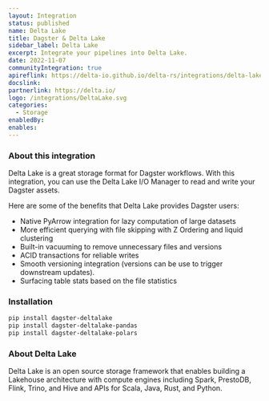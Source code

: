 ```yaml
---
layout: Integration
status: published
name: Delta Lake
title: Dagster & Delta Lake
sidebar_label: Delta Lake
excerpt: Integrate your pipelines into Delta Lake.
date: 2022-11-07
communityIntegration: true
apireflink: https://delta-io.github.io/delta-rs/integrations/delta-lake-dagster/
docslink:
partnerlink: https://delta.io/
logo: /integrations/DeltaLake.svg
categories:
  - Storage
enabledBy:
enables:
---
```


### About this integration

Delta Lake is a great storage format for Dagster workflows. With this integration, you can use the Delta Lake I/O Manager to read and write your Dagster assets.

Here are some of the benefits that Delta Lake provides Dagster users:

- Native PyArrow integration for lazy computation of large datasets
- More efficient querying with file skipping with Z Ordering and liquid clustering
- Built-in vacuuming to remove unnecessary files and versions
- ACID transactions for reliable writes
- Smooth versioning integration (versions can be use to trigger downstream updates).
- Surfacing table stats based on the file statistics

### Installation

```bash
pip install dagster-deltalake
pip install dagster-deltalake-pandas
pip install dagster-deltalake-polars
```

### About Delta Lake

Delta Lake is an open source storage framework that enables building a Lakehouse architecture with compute engines including Spark, PrestoDB, Flink, Trino, and Hive and APIs for Scala, Java, Rust, and Python.
